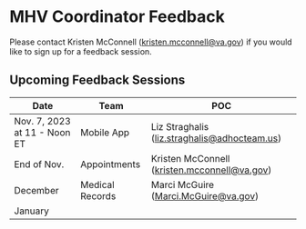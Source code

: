 # MHV Coordinator Feedback

Please contact Kristen McConnell (kristen.mcconnell@va.gov) if you would like to sign up for a feedback session.

## Upcoming Feedback Sessions
| Date | Team | POC |
| ---- | ---- | ---- |
| Nov. 7, 2023 at 11 - Noon ET | Mobile App | Liz Straghalis (liz.straghalis@adhocteam.us) |
| End of Nov. | Appointments | Kristen McConnell (kristen.mcconnell@va.gov) |
| December | Medical Records | Marci McGuire (Marci.McGuire@va.gov) |
| January |  |  |
